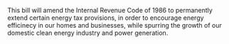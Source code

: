 This bill will amend the Internal Revenue Code of 1986 to permanently extend certain energy tax provisions, in order to encourage energy efficinecy in our homes and businesses, while spurring the growth of our domestic clean energy industry and power generation.
